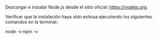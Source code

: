 Descargar e instalar Node.js desde el sitio oficial: https://nodejs.org.

Verificar que la instalación haya sido exitosa ejecutando los siguientes comandos en la terminal:

node -v
npm -v
